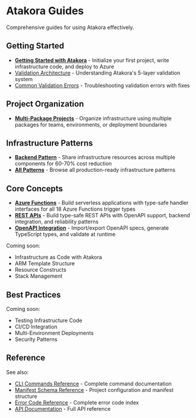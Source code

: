 # Atakora Guides

Comprehensive guides for using Atakora effectively.

## Getting Started

- **[Getting Started with Atakora](./getting-started.md)** - Initialize your first project, write infrastructure code, and deploy to Azure
- [Validation Architecture](./validation-architecture.md) - Understanding Atakora's 5-layer validation system
- [Common Validation Errors](./common-validation-errors.md) - Troubleshooting validation errors with fixes

## Project Organization

- **[Multi-Package Projects](./multi-package-projects.md)** - Organize infrastructure using multiple packages for teams, environments, or deployment boundaries

## Infrastructure Patterns

- **[Backend Pattern](./patterns/backend/overview.md)** - Share infrastructure resources across multiple components for 60-70% cost reduction
- **[All Patterns](./patterns/README.md)** - Browse all production-ready infrastructure patterns

## Core Concepts

- **[Azure Functions](./azure-functions.md)** - Build serverless applications with type-safe handler interfaces for all 18 Azure Functions trigger types
- **[REST APIs](./rest-api.md)** - Build type-safe REST APIs with OpenAPI support, backend integration, and reliability patterns
- **[OpenAPI Integration](./openapi-integration.md)** - Import/export OpenAPI specs, generate TypeScript types, and validate at runtime

Coming soon:

- Infrastructure as Code with Atakora
- ARM Template Structure
- Resource Constructs
- Stack Management

## Best Practices

Coming soon:

- Testing Infrastructure Code
- CI/CD Integration
- Multi-Environment Deployments
- Security Patterns

## Reference

See also:

- [CLI Commands Reference](../reference/cli-commands.md) - Complete command documentation
- [Manifest Schema Reference](../reference/manifest-schema.md) - Project configuration and manifest structure
- [Error Code Reference](../reference/error-codes.md) - Complete error code index
- [API Documentation](../reference/api-reference.md) - Full API reference
